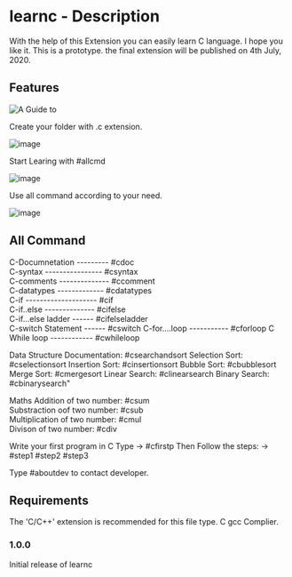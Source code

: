 # learnc - Description

With the help of this Extension you can easily learn C language. I hope you like it. This is a prototype. the final extension will be published on 4th July, 2020.

## Features


![A Guide to](https://user-images.githubusercontent.com/53042582/85944080-ed1fdf80-b951-11ea-9224-f46d2b0790cd.gif)


Create your folder with .c extension.

![image](https://user-images.githubusercontent.com/53042582/85933248-89b29500-b8f2-11ea-9903-ea6287dbf5a8.png)

Start Learing with #allcmd

![image](https://user-images.githubusercontent.com/53042582/85933307-2bd27d00-b8f3-11ea-83d8-f4094b995d2b.png)

Use all command according to your need.

![image](https://user-images.githubusercontent.com/53042582/85933317-47d61e80-b8f3-11ea-90a6-8f9c11b9bb33.png)


## All Command


C-Documnetation --------- #cdoc                
C-syntax ---------------- #csyntax           
C-comments -------------- #ccomment        
C-datatypes ------------- #cdatatypes          
C-if -------------------- #cif              
C-if..else -------------- #cifelse           
C-if...else ladder ------ #cifelseladder  
C-switch Statement ------ #cswitch
C-for....loop ----------- #cforloop
C While loop ------------ #cwhileloop


Data Structure Documentation:       #csearchandsort
Selection Sort:                     #cselectionsort
Insertion Sort:                     #cinsertionsort
Bubble Sort:                        #cbubblesort   
Merge Sort:                         #cmergesort
Linear Search:                      #clinearsearch
Binary Search:                      #cbinarysearch"

Maths
Addition of two number:            #csum          
Substraction oof two number:       #csub         
Multiplication of two number:      #cmul       
Divison of two number:             #cdiv       

Write your first program in C
Type -> #cfirstp 
Then Follow the steps:
-> #step1 #step2 #step3


Type #aboutdev to contact developer. 

## Requirements

The 'C/C++' extension is recommended for this file type. C gcc Complier.

### 1.0.0

Initial release of learnc



